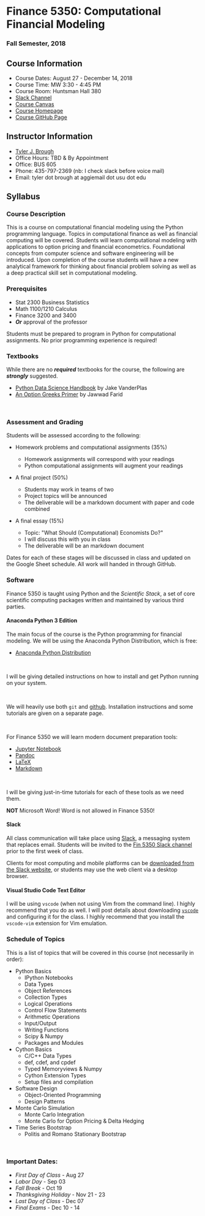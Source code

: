 # Finance 5350: Computational Financial Modeling

### Fall Semester, 2018

## Course Information

- Course Dates: August 27 - December 14, 2018
- Course Time: MW 3:30 - 4:45 PM
- Course Room: Huntsman Hall 380
- [Slack Channel](https://fin5350.slack.com)
- [Course Canvas](https://usu.instructure.com/courses/496894)
- [Course Homepage]()
- [Course GitHub Page](https://github.com/broughtj/Fin5350)

## Instructor Information

- [Tyler J. Brough](http://tylerbrough.com)
- Office Hours: TBD & By Appointment
- Office: BUS 605
- Phone: 435-797-2369 (nb: I check slack before voice mail)
- Email: tyler dot brough at aggiemail dot usu dot edu


## Syllabus

### Course Description

This is a course on computational financial modeling using the Python programming language. Topics in computational finance as well as financial computing will be covered. Students will learn computational modeling with applications to option pricing and financial econometrics. Foundational concepts from computer science and software engineering will be introduced. Upon completion of the course students will have a new analytical framework for thinking about financial problem solving as well as a deep practical skill set in computational modeling.

### Prerequisites

- Stat 2300 Business Statistics 
- Math 1100/1210 Calculus
- Finance 3200 and 3400
- ___Or___ approval of the professor

Students must be prepared to program in Python for computational assignments. No prior programming experience is required! 


### Textbooks

While there are no ___required___ textbooks for the course, the following are ___strongly___ suggested. 

- [Python Data Science Handbook](https://jakevdp.github.io/PythonDataScienceHandbook/) by Jake VanderPlas
- [An Option Greeks Primer](https://www.palgrave.com/us/book/9781137371669) by Jawwad Farid

<br>


### Assessment and Grading

Students will be assessed according to the following:

- Homework problems and computational assignments (35%)
    + Homework assignments will correspond with your readings
    + Python computational assignments will augment your readings
    
- A final project (50%)
    + Students may work in teams of two
    + Project topics will be announced
    + The deliverable will be a markdown document with paper and code combined
    
- A final essay (15%)
    + Topic: "What Should (Computational) Economists Do?" 
    + I will discuss this with you in class
    + The deliverable will be an markdown document 

Dates for each of these stages will be discussed in class and updated on the Google Sheet schedule. All work will handed in through GitHub. 


### Software 

Finance 5350 is taught using Python and the *Scientific Stack*, a set of core scientific computing packages written and maintained by various third parties.

#### Anaconda Python 3 Edition

The main focus of the course is the Python programming for financial modeling. We will be using the Anaconda Python
Distribution, which is free:

- [Anaconda Python Distribution](https://www.anaconda.com/download/)

<br>

I will be giving detailed instructions on how to install and get Python running on your system. 

<br>

We will heavily use both `git` and [github](htts://github.io). Installation instructions and some tutorials are given on a separate page.

<br>

For Finance 5350 we will learn modern document preparation tools:

- [Jupyter Notebook](http://jupyter.org/)
- [Pandoc](http://pandoc.org/)
- [LaTeX](https://www.latex-project.org/)
- [Markdown](https://daringfireball.net/projects/markdown/)

<br>

I will be giving just-in-time tutorials for each of these tools as we need them. 

**NOT** Microsoft Word! Word is not allowed in Finance 5350!

#### Slack

All class communication will take place using [Slack](https://slack.com), a messaging system that replaces email. Students will be invited to the [Fin 5350 Slack channel](https://fin5350.slack.com) prior to the first week of class.

Clients for most computing and mobile platforms can be [downloaded from the Slack website](https://slack.com/downloads), or students may use the web client via a desktop browser.


#### Visual Studio Code Text Editor

I will be using `vscode` (when not using Vim from the command line). I highly recommend that you do as well. I will post details about downloading
[`vscode`](https://code.visualstudio.com/) and configuring it for the class. I highly recommend that you install the `vscode-vim` extension for Vim emulation. 


### Schedule of Topics

This is a list of topics that will be covered in this course (not necessarily in order):

- Python Basics
	* IPython Notebooks
	* Data Types
	* Object References
	* Collection Types
	* Logical Operations
	* Control Flow Statements
	* Arithmetic Operations
	* Input/Output
	* Writing Functions
	* Scipy & Numpy 
	* Packages and Modules
- Cython Basics
	* C/C++ Data Types
	* def, cdef, and cpdef
	* Typed Memoryviews & Numpy
	* Cython Extension Types
	* Setup files and compilation
- Software Design
	* Object-Oriented Programming
	* Design Patterns
- Monte Carlo Simulation
	* Monte Carlo Integration
	* Monte Carlo for Option Pricing & Delta Hedging
- Time Series Bootstrap
	* Politis and Romano Stationary Bootstrap

<br>

### Important Dates:

- _First Day of Class_ - Aug 27
- _Labor Day_ - Sep 03
- _Fall Break_ - Oct 19
- _Thanksgiving Holiday_ - Nov 21 - 23
- _Last Day of Class_ - Dec 07
- _Final Exams_ - Dec 10 - 14

